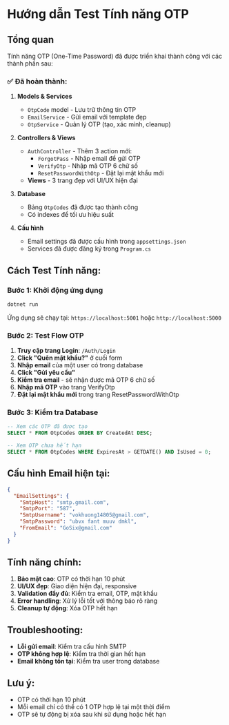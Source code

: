 # Hướng dẫn Test Tính năng OTP

## Tổng quan
Tính năng OTP (One-Time Password) đã được triển khai thành công với các thành phần sau:

### ✅ **Đã hoàn thành:**
1. **Models & Services**
   - `OtpCode` model - Lưu trữ thông tin OTP
   - `EmailService` - Gửi email với template đẹp
   - `OtpService` - Quản lý OTP (tạo, xác minh, cleanup)

2. **Controllers & Views**
   - `AuthController` - Thêm 3 action mới:
     - `ForgotPass` - Nhập email để gửi OTP
     - `VerifyOtp` - Nhập mã OTP 6 chữ số
     - `ResetPasswordWithOtp` - Đặt lại mật khẩu mới
   - **Views** - 3 trang đẹp với UI/UX hiện đại

3. **Database**
   - Bảng `OtpCodes` đã được tạo thành công
   - Có indexes để tối ưu hiệu suất

4. **Cấu hình**
   - Email settings đã được cấu hình trong `appsettings.json`
   - Services đã được đăng ký trong `Program.cs`

## Cách Test Tính năng:

### Bước 1: Khởi động ứng dụng
```bash
dotnet run
```
Ứng dụng sẽ chạy tại: `https://localhost:5001` hoặc `http://localhost:5000`

### Bước 2: Test Flow OTP
1. **Truy cập trang Login**: `/Auth/Login`
2. **Click "Quên mật khẩu?"** ở cuối form
3. **Nhập email** của một user có trong database
4. **Click "Gửi yêu cầu"**
5. **Kiểm tra email** - sẽ nhận được mã OTP 6 chữ số
6. **Nhập mã OTP** vào trang VerifyOtp
7. **Đặt lại mật khẩu mới** trong trang ResetPasswordWithOtp

### Bước 3: Kiểm tra Database
```sql
-- Xem các OTP đã được tạo
SELECT * FROM OtpCodes ORDER BY CreatedAt DESC;

-- Xem OTP chưa hết hạn
SELECT * FROM OtpCodes WHERE ExpiresAt > GETDATE() AND IsUsed = 0;
```

## Cấu hình Email hiện tại:
```json
{
  "EmailSettings": {
    "SmtpHost": "smtp.gmail.com",
    "SmtpPort": "587",
    "SmtpUsername": "vokhuong14805@gmail.com",
    "SmtpPassword": "ubvx fant muuv dmkl",
    "FromEmail": "GoSix@gmail.com"
  }
}
```

## Tính năng chính:
1. **Bảo mật cao**: OTP có thời hạn 10 phút
2. **UI/UX đẹp**: Giao diện hiện đại, responsive
3. **Validation đầy đủ**: Kiểm tra email, OTP, mật khẩu
4. **Error handling**: Xử lý lỗi tốt với thông báo rõ ràng
5. **Cleanup tự động**: Xóa OTP hết hạn

## Troubleshooting:
- **Lỗi gửi email**: Kiểm tra cấu hình SMTP
- **OTP không hợp lệ**: Kiểm tra thời gian hết hạn
- **Email không tồn tại**: Kiểm tra user trong database

## Lưu ý:
- OTP có thời hạn 10 phút
- Mỗi email chỉ có thể có 1 OTP hợp lệ tại một thời điểm
- OTP sẽ tự động bị xóa sau khi sử dụng hoặc hết hạn

